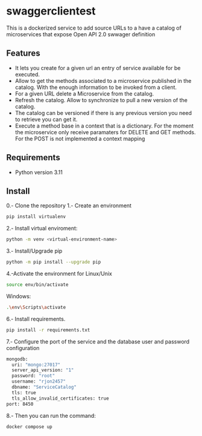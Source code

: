 # swaggerclientest
This is a dockerized service to add source URLs to a have a catalog of microservices that expose Open API 2.0 swwager definition

## Features
- It lets you create for a given url an entry of service available for be executed.
- Allow to get the methods associated to a microservice published in the catalog. With the enough information to be invoked from a client.
- For a given URL delete a Microservice from the catalog.
- Refresh the catalog. Allow to synchronize to pull a new version of the catalog.
- The catalog can be versioned if there is any previous version you need to retrieve you can get it.
- Execute a method base in a context that is a dictionary. For the moment the microservice only receive paramaters for DELETE and GET methods. For the POST is not implemented a context mapping

## Requirements 
- Python version 3.11

## Install
0.- Clone the repository
1.- Create an environment
```sh
pip install virtualenv
```
2.- Install virtual enviroment:
```sh
python -m venv <virtual-environment-name>
```
3.- Install/Upgrade pip
```sh
python -m pip install --upgrade pip
```

4.-Activate the environment for Linux/Unix
```sh
source env/bin/activate
```
Windows:
```sh
.\env\Scripts\activate
```
6.- Install requirements.
```sh
pip install -r requirements.txt
```
7.- Configure the port of the service and the database user and password configuration
```sh
mongodb:
  uri: "mongo:27017"
  server_api_version: "1"
  password: "root"
  username: "rjon2457"
  dbname: "ServiceCatalog"
  tls: true
  tls_allow_invalid_certificates: true
port: 8450
```
8.- Then you can run the command:
```sh
docker compose up
```
